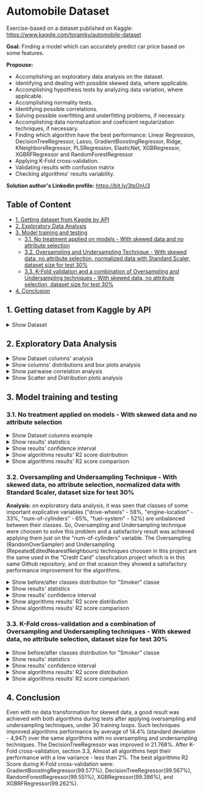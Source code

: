 # Automobile Dataset

Exercise-based on a dataset published on Kaggle: https://www.kaggle.com/toramky/automobile-dataset

**Goal:** Finding a model which can  accurately predict car price based on some features.

**Propouse:**

- Accomplishing an exploratory data analysis on the dataset.
- Identifying and dealing with possible skewed data, where applicable.
- Accomplishing hypothesis tests by analyzing data variation, where applicable.
- Accomplishing normality tests.
- Identifying possible correlations.
- Solving possible overfitting and underfitting problems, if necessary.
- Accomplishing data normalization and coeficient regularization techniques, if necessary.
- Finding which algorithm have the best performance: Linear Regression, DecisionTreeRegressor, Lasso, GradientBoostingRegressor, Ridge, KNeighborsRegressor, PLSRegression, ElasticNet, XGBRegressor, XGBRFRegressor and RandomForestRegressor
- Applying K-Fold cross-validation.
- Validating results with confusion matrix
- Checking algorithms' results variability.

**Solution author's Linkedin profile:** https://bit.ly/3tsOnU3

## Table of Content
- [1. Getting dataset from Kaggle by API](https://github.com/TheVini/DataScience/blob/master/regression/automobile/README.md#1-getting-dataset-from-kaggle-by-api)
- [2. Exploratory Data Analysis](https://github.com/TheVini/DataScience/blob/master/regression/automobile/README.md#2-exploratory-data-analysis)
- [3. Model training and testing](https://github.com/TheVini/DataScience/blob/master/regression/automobile/README.md#3-model-training-and-testing)
  * [3.1. No treatment applied on models - With skewed data and no attribute selection](https://github.com/TheVini/DataScience/blob/master/regression/automobile/README.md#31-no-treatment-applied-on-models---with-skewed-data-and-no-attribute-selection)
  * [3.2. Oversampling and Undersampling Technique - With skewed data, no attribute selection, normalized data with Standard Scaler, dataset size for test 30%](https://github.com/TheVini/DataScience/blob/master/regression/automobile/README.md#32-oversampling-and-undersampling-technique---with-skewed-data-no-attribute-selection-normalized-data-with-standard-scaler-dataset-size-for-test-30)
  * [3.3. K-Fold validation and a combination of Oversampling and Undersampling techniques - With skewed data, no attribute selection, dataset size for test 30%](https://github.com/TheVini/DataScience/blob/master/regression/automobile/README.md#33-k-fold-cross-validation-and-a-combination-of-oversampling-and-undersampling-techniques---with-skewed-data-no-attribute-selection-dataset-size-for-test-30)
- [4. Conclusion]()

## 1. Getting dataset from Kaggle by API

<details><summary>Show Dataset</summary>
<p align="center">
  <img src="https://github.com/TheVini/DataScience/blob/master/regression/automobile/src/Image_001.png" width="1050">
</p>
</details>

## 2. Exploratory Data Analysis

<details><summary>Show Dataset columns' analysis</summary>
<ul>
<li> There is nullable columns, BUT there is another character doing the same thing, the "?", as shown in the Kaggle dataset discription, as well as many columns are described as "object" type just because this "?" represanting the nullable values, but this columns are or int64 either float64, this is not real for all "object" type columns but it is reall including for the response variable column. It proves:
<ol>
 <li> There is null data, so there is the need to delete elements/columns or to add data by interpolation, mean, or mode.
 <li> There is the need to cast some columns.
</ol>
<li> Between explicative variables, there are some qualitative variables ("object" type), quantiative ones - discrete (most of them of "int64" type) and continuous (most of them of "float64").
<li> Afterwards, it was noticed it is necessary to apply data normalization technique to some columns.
</ul>
<p align="center">
  <img src="https://github.com/TheVini/DataScience/blob/master/regression/automobile/src/Image_002.png" height="500">
  <img src="https://github.com/TheVini/DataScience/blob/master/regression/automobile/src/Image_003.png" height="200">
</p>
</details>

<details><summary>Show columns' distributions and box plots analysis</summary>
 <ul>
<li> There is some skewed data, it can be seen on some columns histogram and on theis boxplots below.
</ul>
<p align="center">
  <img src="https://github.com/TheVini/DataScience/blob/master/regression/automobile/src/Image_004.png" width="950">
  <img src="https://github.com/TheVini/DataScience/blob/master/regression/automobile/src/Image_005.png" width="950">
  <img src="https://github.com/TheVini/DataScience/blob/master/regression/automobile/src/Image_006.png" width="950">
  <img src="https://github.com/TheVini/DataScience/blob/master/regression/automobile/src/Image_007.png" width="950">
  <img src="https://github.com/TheVini/DataScience/blob/master/regression/automobile/src/Image_008.png" width="950">
  <img src="https://github.com/TheVini/DataScience/blob/master/regression/automobile/src/Image_009.png" width="950">
  <img src="https://github.com/TheVini/DataScience/blob/master/regression/automobile/src/Image_010.png" width="950">
  <img src="https://github.com/TheVini/DataScience/blob/master/regression/automobile/src/Image_011.png" width="950">
  <img src="https://github.com/TheVini/DataScience/blob/master/regression/automobile/src/Image_012.png" width="950">
  <img src="https://github.com/TheVini/DataScience/blob/master/regression/automobile/src/Image_013.png" width="950">
  <img src="https://github.com/TheVini/DataScience/blob/master/regression/automobile/src/Image_014.png" width="950">
  <img src="https://github.com/TheVini/DataScience/blob/master/regression/automobile/src/Image_015.png" width="950">
  <img src="https://github.com/TheVini/DataScience/blob/master/regression/automobile/src/Image_016.png" width="950">
  <img src="https://github.com/TheVini/DataScience/blob/master/regression/automobile/src/Image_017.png" width="950">
  <img src="https://github.com/TheVini/DataScience/blob/master/regression/automobile/src/Image_018.png" width="950">
  <img src="https://github.com/TheVini/DataScience/blob/master/regression/automobile/src/Image_019.png" width="950">
  <img src="https://github.com/TheVini/DataScience/blob/master/regression/automobile/src/Image_020.png" width="950">
  <img src="https://github.com/TheVini/DataScience/blob/master/regression/automobile/src/Image_021.png" width="950">
  <img src="https://github.com/TheVini/DataScience/blob/master/regression/automobile/src/Image_022.png" width="950">
  <img src="https://github.com/TheVini/DataScience/blob/master/regression/automobile/src/Image_023.png" width="950">
  <img src="https://github.com/TheVini/DataScience/blob/master/regression/automobile/src/Image_024.png" width="450">
</p>
</details>

<details><summary>Show pairwaise correlation analysis</summary>
 <ul>
<li> The heatmap for Pearson correlation table below proves there is a diversity of correlation level, according to Evans classification, Evans (1996, also http://leg.ufpr.br/~silvia/CE003/node74.html, on Brazilian portuguese)
</ul>
<p align="center">
  <img src="https://github.com/TheVini/DataScience/blob/master/regression/automobile/src/Image_025.png" width="850">
</p>
</details>

<details><summary>Show Scatter and Distribution plots analysis</summary>
<ul>
<li> In pairwise relationships graphics below, it's seen that the strongest object column("num-of-cylinders") delivers a small considerable division between classes of the other variables.
</ul>
<p align="center">
  <img src="https://github.com/TheVini/DataScience/blob/master/regression/automobile/src/Image_026.png" width="850">
</p>
</details>

## 3. Model training and testing

### 3.1. No treatment applied on models - With skewed data and no attribute selection

<details><summary>Show Dataset columns example</summary>
<p>Explicative variables (top image) and response variable (bottom image)</p>
<p align="center">
  <img src="https://github.com/TheVini/DataScience/blob/master/regression/automobile/src/Image_027.png" height="150">
  <img src="https://github.com/TheVini/DataScience/blob/master/regression/automobile/src/Image_028.png" height="150">
</p>
</details>

<details><summary>Show results' statistics</summary>
<p align="center">
  <img src="https://github.com/TheVini/DataScience/blob/master/regression/automobile/src/Image_029.png" width="350">
</p>
</details>

<details><summary>Show results' confidence interval</summary>
<p align="center">
  <img src="https://github.com/TheVini/DataScience/blob/master/regression/automobile/src/Image_030.png" width="650">
</p>
</details>

<details><summary>Show algorithms results' R2 score distribution</summary>
<p align="center">
  <img src="https://github.com/TheVini/DataScience/blob/master/regression/automobile/src/Image_031.png" width="850">
</p>
</details>

<details><summary>Show algorithms results' R2 score comparison</summary>
<p align="center">
  <img src="https://github.com/TheVini/DataScience/blob/master/regression/automobile/src/Image_032.png" width="550">
</p>
</details>

### 3.2. Oversampling and Undersampling Technique - With skewed data, no attribute selection, normalized data with Standard Scaler, dataset size for test 30%

**Analysis:** on exploratory data analysis, it was seen that classes of some important explicative variables ("drive-wheels" - 58%, "engine-location" - 33%, "num-of-cylinders" - 65%, "fuel-system" - 52%) are unbalanced between their classes. So, Oversampling and Undersampling technique were choosen to solve this problem and a satisfactory result was achieved applying them just on the "num-of-cylinders" variable. The Oversampling (RandomOverSampler) and Undersampling (RepeatedEditedNearestNeighbours) techniques choosen in this project are the same used in the "Credit Card" classfication project which is in this same Github repository, and on that ocasion they showed a satisfactory performance improvement for the algorithms.

<details><summary>Show before/after classes distribution for "Smoker" classe</summary>
<p align="center">
  <img src="https://github.com/TheVini/DataScience/blob/master/regression/automobile/src/Image_033.png" width="1050">
</p>
</details>

<details><summary>Show results' statistics</summary>
<p align="center">
  <img src="https://github.com/TheVini/DataScience/blob/master/regression/automobile/src/Image_034.png" width="350">
</p>
</details>

<details><summary>Show results' confidence interval</summary>
<p align="center">
  <img src="https://github.com/TheVini/DataScience/blob/master/regression/automobile/src/Image_035.png" width="650">
</p>
</details>

<details><summary>Show algorithms results' R2 score distribution</summary>
<p align="center">
  <img src="https://github.com/TheVini/DataScience/blob/master/regression/automobile/src/Image_036.png" width="850">
</p>
</details>

<details><summary>Show algorithms results' R2 score comparison</summary>
<p align="center">
  <img src="https://github.com/TheVini/DataScience/blob/master/regression/automobile/src/Image_037.png" width="550">
</p>
</details>

### 3.3. K-Fold cross-validation and a combination of Oversampling and Undersampling techniques - With skewed data, no attribute selection, dataset size for test 30%

<details><summary>Show before/after classes distribution for "Smoker" classe</summary>
<p align="center">
  <img src="https://github.com/TheVini/DataScience/blob/master/regression/automobile/src/Image_038.png" width="1050">
</p>
</details>

<details><summary>Show results' statistics</summary>
<p align="center">
  <img src="https://github.com/TheVini/DataScience/blob/master/regression/automobile/src/Image_039.png" width="350">
</p>
</details>

<details><summary>Show results' confidence interval</summary>
<p align="center">
  <img src="https://github.com/TheVini/DataScience/blob/master/regression/automobile/src/Image_040.png" width="650">
</p>
</details>

<details><summary>Show algorithms results' R2 score distribution</summary>
<p align="center">
  <img src="https://github.com/TheVini/DataScience/blob/master/regression/automobile/src/Image_041.png" width="850">
</p>
</details>

<details><summary>Show algorithms results' R2 score comparison</summary>
<p align="center">
  <img src="https://github.com/TheVini/DataScience/blob/master/regression/automobile/src/Image_042.png" width="550">
</p>
</details>

## 4. Conclusion

Even with no data transformation for skewed data, a good result was achieved with both algorithms during tests after applying oversampling and undersampling techniques, under 30 training loops. Such techniques improved algorithms performance by average of 14.4% (standard deviation - 4,947) over the same algorithms with no oversampling and undersampling techniques. The DecisionTreeRegressor was improved in 21.768%. After K-Fold cross-validation, section 3.3, Almost all algorithms hept their performance with a low variance - less than 2%. The best algorithms R2 Score during K-Fold cross-validation were: GradientBoostingRegressor(99.577%), DecisionTreeRegressor(99.567%), RandomForestRegressor(99.551%), XGBRegressor(99.386%), and XGBRFRegressor(99.262%).
